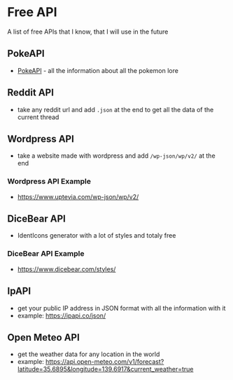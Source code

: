 # Free API

A list of free APIs that I know, that I will use in the future

## PokeAPI

* [PokeAPI](https://pokeapi.co) - all the information about all the pokemon lore

## Reddit API

* take any reddit url and add `.json` at the end to get all the data of the current thread

## Wordpress API

* take a website made with wordpress and add `/wp-json/wp/v2/` at the end

### Wordpress API Example

* <https://www.uptevia.com/wp-json/wp/v2/>

## DiceBear API

* IdentIcons generator with a lot of styles and totaly free

### DiceBear API Example

* <https://www.dicebear.com/styles/>

## IpAPI

* get your public IP address in JSON format with all the information with it
* example: <https://ipapi.co/json/>

## Open Meteo API

* get the weather data for any location in the world
* example: <https://api.open-meteo.com/v1/forecast?latitude=35.6895&longitude=139.6917&current_weather=true>
